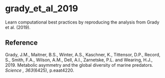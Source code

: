 # grady_et_al_2019

Learn computational best practices by reproducing the analysis from Grady et al. 
(2019).

## Reference
Grady, J.M., Maitner, B.S., Winter, A.S., Kaschner, K., Tittensor, D.P., Record, 
S., Smith, F.A., Wilson, A.M., Dell, A.I., Zarnetske, P.L. and Wearing, H.J., 
2019. Metabolic asymmetry and the global diversity of marine predators. *Science
, 363*(6425), p.eaat4220.
